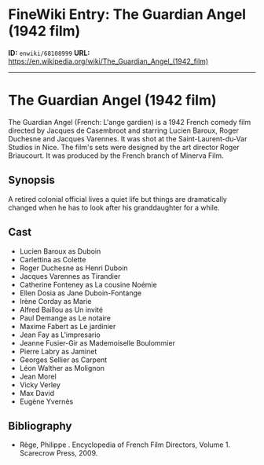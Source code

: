 # FineWiki Entry: The Guardian Angel (1942 film)

**ID:** `enwiki/68108999`
**URL:** <https://en.wikipedia.org/wiki/The_Guardian_Angel_(1942_film)>

--- 

# The Guardian Angel (1942 film)
The Guardian Angel (French: L'ange gardien) is a 1942 French comedy film directed by Jacques de Casembroot and starring Lucien Baroux, Roger Duchesne and Jacques Varennes. It was shot at the Saint-Laurent-du-Var Studios in Nice. The film's sets were designed by the art director Roger Briaucourt. It was produced by the French branch of Minerva Film.

## Synopsis
A retired colonial official lives a quiet life but things are dramatically changed when he has to look after his granddaughter for a while.

## Cast
- Lucien Baroux as 	Duboin
- Carlettina as Colette
- Roger Duchesne as Henri Duboin
- Jacques Varennes as Tirandier
- Catherine Fonteney as La cousine Noémie
- Ellen Dosia as Jane Duboin-Fontange
- Irène Corday as Marie
- Alfred Baillou as Un invité
- Paul Demange as Le notaire
- Maxime Fabert as Le jardinier
- Jean Fay as L'impresario
- Jeanne Fusier-Gir as Mademoiselle Boulommier
- Pierre Labry as Jaminet
- Georges Sellier as Carpent
- Léon Walther as Molignon
- Jean Morel
- Vicky Verley
- Max David
- Eugène Yvernès


## Bibliography
- Rège, Philippe . Encyclopedia of French Film Directors, Volume 1. Scarecrow Press, 2009.

